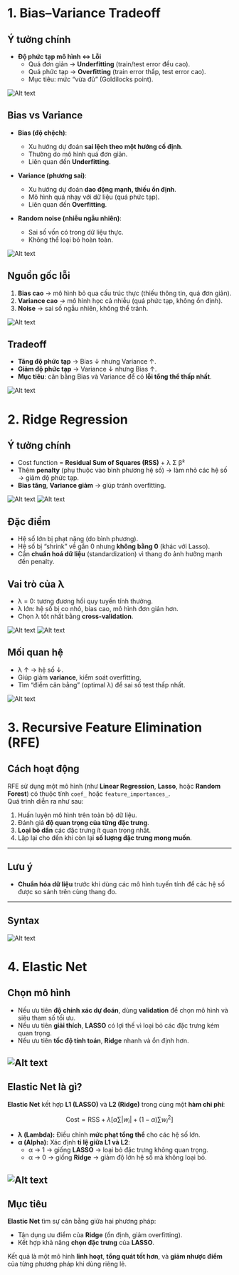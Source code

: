 # 1. Bias–Variance Tradeoff 

## Ý tưởng chính
- **Độ phức tạp mô hình ↔ Lỗi**  
  - Quá đơn giản → **Underfitting** (train/test error đều cao).  
  - Quá phức tạp → **Overfitting** (train error thấp, test error cao).  
  - Mục tiêu: mức “vừa đủ” (Goldilocks point).  

![Alt text](./Best.png)
## Bias vs Variance
- **Bias (độ chệch)**:  
  - Xu hướng dự đoán **sai lệch theo một hướng cố định**.  
  - Thường do mô hình quá đơn giản.  
  - Liên quan đến **Underfitting**.  

- **Variance (phương sai)**:  
  - Xu hướng dự đoán **dao động mạnh, thiếu ổn định**.  
  - Mô hình quá nhạy với dữ liệu (quá phức tạp).  
  - Liên quan đến **Overfitting**.  

- **Random noise (nhiễu ngẫu nhiên)**:  
  - Sai số vốn có trong dữ liệu thực.  
  - Không thể loại bỏ hoàn toàn.  

![Alt text](./Bias.png)
## Nguồn gốc lỗi
1. **Bias cao** → mô hình bỏ qua cấu trúc thực (thiếu thông tin, quá đơn giản).  
2. **Variance cao** → mô hình học cả nhiễu (quá phức tạp, không ổn định).  
3. **Noise** → sai số ngẫu nhiên, không thể tránh.  

![Alt text](./Error.png)
## Tradeoff
- **Tăng độ phức tạp** → Bias ↓ nhưng Variance ↑.  
- **Giảm độ phức tạp** → Variance ↓ nhưng Bias ↑.  
- **Mục tiêu**: cân bằng Bias và Variance để có **lỗi tổng thể thấp nhất**.  

![Alt text](./Tradeoff.png)

# 2. Ridge Regression 

## Ý tưởng chính
- Cost function = **Residual Sum of Squares (RSS)** + λ Σ β²  
- Thêm **penalty** (phụ thuộc vào bình phương hệ số) → làm nhỏ các hệ số → giảm độ phức tạp.  
- **Bias tăng**, **Variance giảm** → giúp tránh overfitting.  


![Alt text](./Function.png)
![Alt text](./Function1.png)
## Đặc điểm
- Hệ số lớn bị phạt nặng (do bình phương).  
- Hệ số bị “shrink” về gần 0 nhưng **không bằng 0** (khác với Lasso).  
- Cần **chuẩn hoá dữ liệu** (standardization) vì thang đo ảnh hưởng mạnh đến penalty.  

## Vai trò của λ
- λ = 0: tương đương hồi quy tuyến tính thường.  
- λ lớn: hệ số bị co nhỏ, bias cao, mô hình đơn giản hơn.  
- Chọn λ tốt nhất bằng **cross-validation**.  

![Alt text](./PrevsOver.png)
![Alt text](./PrevsOver1.png)
## Mối quan hệ
- λ ↑ → hệ số ↓.  
- Giúp giảm **variance**, kiểm soát overfitting.  
- Tìm “điểm cân bằng” (optimal λ) để sai số test thấp nhất.  

![Alt text](./Action.png)

# 3. Recursive Feature Elimination (RFE)


##  Cách hoạt động
RFE sử dụng một mô hình (như **Linear Regression**, **Lasso**, hoặc **Random Forest**) có thuộc tính `coef_` hoặc `feature_importances_`.  
Quá trình diễn ra như sau:
1. Huấn luyện mô hình trên toàn bộ dữ liệu.
2. Đánh giá **độ quan trọng của từng đặc trưng**.
3. **Loại bỏ dần** các đặc trưng ít quan trọng nhất.
4. Lặp lại cho đến khi còn lại **số lượng đặc trưng mong muốn**.

---

##  Lưu ý
- **Chuẩn hóa dữ liệu** trước khi dùng các mô hình tuyến tính để các hệ số được so sánh trên cùng thang đo.

---

## Syntax

![Alt text](./Syntax2.png)


# 4. Elastic Net



##  Chọn mô hình

- Nếu ưu tiên **độ chính xác dự đoán**, dùng **validation** để chọn mô hình và siêu tham số tối ưu.  
- Nếu ưu tiên **giải thích**, **LASSO** có lợi thế vì loại bỏ các đặc trưng kém quan trọng.  
- Nếu ưu tiên **tốc độ tính toán**, **Ridge** nhanh và ổn định hơn.  

![Alt text](./Between.png)
---

##  Elastic Net là gì?

**Elastic Net** kết hợp **L1 (LASSO)** và **L2 (Ridge)** trong cùng một **hàm chi phí**:

$$
\text{Cost} = \text{RSS} + \lambda \big[ \alpha \sum |w_i| + (1 - \alpha) \sum w_i^2 \big]
$$

- **λ (Lambda):** Điều chỉnh **mức phạt tổng thể** cho các hệ số lớn.  
- **α (Alpha):** Xác định **tỉ lệ giữa L1 và L2**:  
  - α → 1 → giống **LASSO** → loại bỏ đặc trưng không quan trọng.  
  - α → 0 → giống **Ridge** → giảm độ lớn hệ số mà không loại bỏ.  

![Alt text](./Net.png)
---

##  Mục tiêu

**Elastic Net** tìm sự cân bằng giữa hai phương pháp:  
- Tận dụng ưu điểm của **Ridge** (ổn định, giảm overfitting).  
- Kết hợp khả năng **chọn đặc trưng** của **LASSO**.  

Kết quả là một mô hình **linh hoạt**, **tổng quát tốt hơn**, và **giảm nhược điểm** của từng phương pháp khi dùng riêng lẻ.




